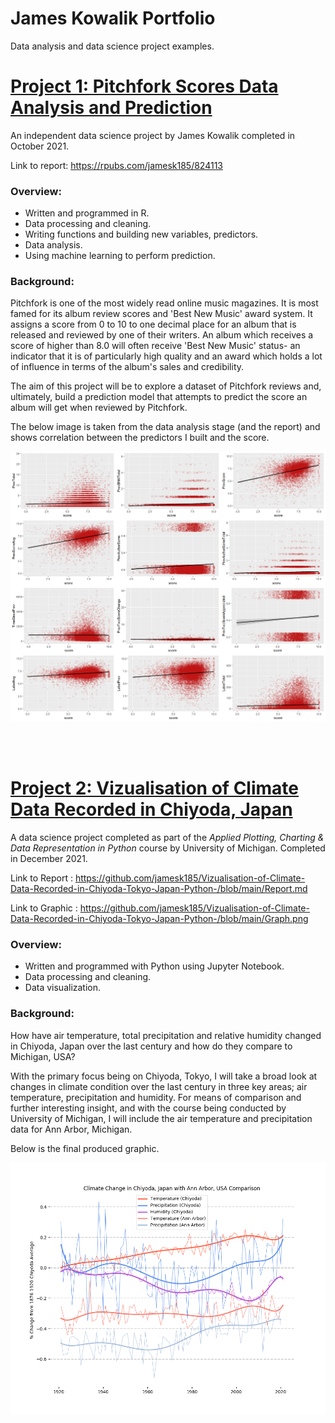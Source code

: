 # James Kowalik Portfolio

Data analysis and data science project examples.

#  [Project 1: Pitchfork Scores Data Analysis and Prediction](https://github.com/jamesk185/Project---The-Pitchfork-Effect)

An independent data science project by James Kowalik completed in October 2021.

Link to report: https://rpubs.com/jamesk185/824113

### Overview:

- Written and programmed in R.
- Data processing and cleaning.
- Writing functions and building new variables, predictors.
- Data analysis.
- Using machine learning to perform prediction.

### Background:

Pitchfork is one of the most widely read online music magazines. It is most famed for its album review scores and 'Best New Music' award system. It assigns a score from 0 to 10 to one decimal place for an album that is released and reviewed by one of their writers. An album which receives a score of higher than 8.0 will often receive 'Best New Music' status- an indicator that it is of particularly high quality and an award which holds a lot of influence in terms of the album's sales and credibility.

The aim of this project will be to explore a dataset of Pitchfork reviews and, ultimately, build a prediction model that attempts to predict the score an album will get when reviewed by Pitchfork.

The below image is taken from the data analysis stage (and the report) and shows correlation between the predictors I built and the score.

![](/images/Pitchfork_project_scatter_graphs.png) 

<br />
<br />

# [Project 2: Vizualisation of Climate Data Recorded in Chiyoda, Japan](https://github.com/jamesk185/Vizualisation-of-Climate-Data-Recorded-in-Chiyoda-Tokyo-Japan-Python-)

A data science project completed as part of the *Applied Plotting, Charting & Data Representation in Python* course by University of Michigan. Completed in December 2021.

Link to Report : https://github.com/jamesk185/Vizualisation-of-Climate-Data-Recorded-in-Chiyoda-Tokyo-Japan-Python-/blob/main/Report.md

Link to Graphic : https://github.com/jamesk185/Vizualisation-of-Climate-Data-Recorded-in-Chiyoda-Tokyo-Japan-Python-/blob/main/Graph.png

### Overview:

- Written and programmed with Python using Jupyter Notebook.
- Data processing and cleaning.
- Data visualization.

### Background:

How have air temperature, total precipitation and relative humidity changed in Chiyoda, Japan over the last century and how do they compare to Michigan, USA?

With the primary focus being on Chiyoda, Tokyo, I will take a broad look at changes in climate condition over the last century in three key areas; air temperature, precipitation and humidity. For means of comparison and further interesting insight, and with the course being conducted by University of Michigan, I will include the air temperature and precipitation data for Ann Arbor, Michigan.

Below is the final produced graphic.

![](/images/Chiyoda_weather_Graph.png)

<br />
<br />
